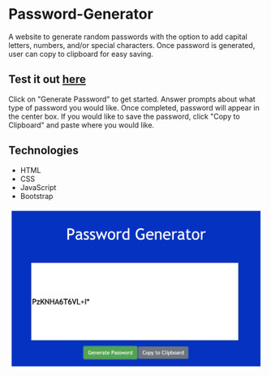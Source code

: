 # Password-Generator

A website to generate random passwords with the option to add capital letters, numbers, and/or special characters. Once password is generated, user can copy to clipboard for easy saving.

## Test it out [here](https://rosebourn.github.io/Password-Generator/)

Click on "Generate Password" to get started. Answer prompts about what type of password you would like. Once completed, password will appear in the center box. If you would like to save the password, click "Copy to Clipboard" and paste where you would like.

## Technologies

- HTML
- CSS
- JavaScript
- Bootstrap

![](images/screenShot.png)


<!-- <img src="images/screenShot.png"> -->

<!-- ![40ii2n](https://user-images.githubusercontent.com/53204226/81325985-5ec86500-9056-11ea-9348-03199b20dcbd.gif)

<img src="https://user-images.githubusercontent.com/53204226/81325985-5ec86500-9056-11ea-9348-03199b20dcbd.gif" width="75%"> -->




